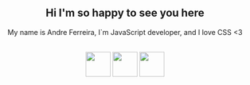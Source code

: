<div align="center">
    <h2> Hi I'm so happy to see you here</h1>
    <p>
        My name is Andre Ferreira, I`m JavaScript developer, and I love CSS <3 <br>
    </p>
</dev>
<br>
<dev align="center">
    <img src="https://upload.wikimedia.org/wikipedia/commons/thumb/9/99/Unofficial_JavaScript_logo_2.svg/260px-Unofficial_JavaScript_logo_2.svg.png" width="50px">
    <img src="https://upload.wikimedia.org/wikipedia/commons/thumb/4/4c/Typescript_logo_2020.svg/300px-Typescript_logo_2020.svg.png" width="50px">
    <img src="https://wp-and-react.com/wp-content/uploads/2017/05/react-2.png" width="50px">
</dev>

